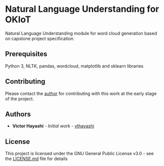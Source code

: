 # Natural Language Understanding for OKIoT

Natural Language Understanding module for word cloud generation based on capstone project specification.

## Prerequisites

Python 3, NLTK, pandas, wordcloud, matplotlib and sklearn libraries

## Contributing

Please contact the [author](https://www.linkedin.com/in/victor-hayashi-885083131/) for contributing with this work at the early stage of the project.

## Authors

* **Victor Hayashi** - *Initial work* - [vthayashi](https://github.com/vthayashi)

## License

This project is licensed under the GNU General Public License v3.0 - see the [LICENSE.md](LICENSE.md) file for details
